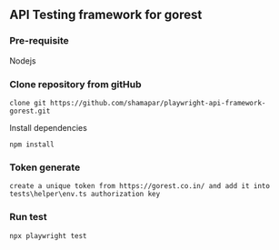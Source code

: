 ## API Testing framework for gorest

### Pre-requisite
Nodejs

### Clone repository from gitHub
```
clone git https://github.com/shamapar/playwright-api-framework-gorest.git
```

Install dependencies
```
npm install
```

### Token generate
```
create a unique token from https://gorest.co.in/ and add it into tests\helper\env.ts authorization key
```

### Run test
```
npx playwright test
```
